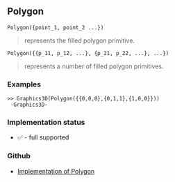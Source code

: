 ## Polygon

```
Polygon({point_1, point_2 ...})
```

> represents the filled polygon primitive.

```
Polygon({{p_11, p_12, ...}, {p_21, p_22, ...}, ...})
```

> represents a number of filled polygon primitives.
 
### Examples

```
>> Graphics3D(Polygon({{0,0,0},{0,1,1},{1,0,0}}))
 -Graphics3D-
```






### Implementation status

* &#x2705; - full supported

### Github

* [Implementation of Polygon](https://github.com/axkr/symja_android_library/blob/master/symja_android_library/matheclipse-core/src/main/java/org/matheclipse/core/builtin/GraphicsFunctions.java#L933) 
